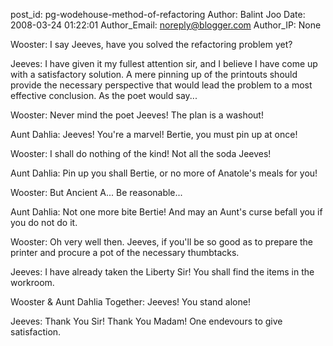post_id: pg-wodehouse-method-of-refactoring
Author: Balint Joo
Date: 2008-03-24 01:22:01
Author_Email: noreply@blogger.com
Author_IP: None

Wooster: I say Jeeves, have you solved the refactoring problem yet?

Jeeves: I have given it my fullest attention sir, and I believe I have come up
with a satisfactory solution. A mere pinning up of the printouts should
provide the necessary perspective that would lead the problem to a most
effective conclusion. As the poet would say...

Wooster: Never mind the poet Jeeves! The plan is a washout!

Aunt Dahlia: Jeeves! You're a marvel! Bertie, you must pin up at once!

Wooster: I shall do nothing of the kind! Not all the soda Jeeves!

Aunt Dahlia: Pin up you shall Bertie, or no more of Anatole's meals for you!

Wooster: But Ancient A... Be reasonable...

Aunt Dahlia: Not one more bite Bertie! And may an Aunt's curse befall you if
you do not do it.

Wooster: Oh very well then. Jeeves, if you'll be so good as to prepare the
printer and procure a pot of the necessary thumbtacks.

Jeeves: I have already taken the Liberty Sir! You shall find the items in the
workroom.

Wooster & Aunt Dahlia Together: Jeeves! You stand alone!

Jeeves: Thank You Sir! Thank You Madam! One endevours to give satisfaction.
